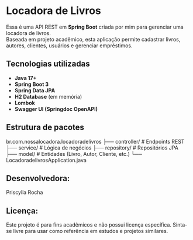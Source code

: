 # Locadora de Livros

Essa é uma API REST em **Spring Boot** criada por mim para gerenciar uma locadora de livros.  
Baseada em projeto acadêmico, esta aplicação permite cadastrar livros, autores, clientes, usuários e gerenciar empréstimos.

## Tecnologias utilizadas
- **Java 17+**
- **Spring Boot 3**
- **Spring Data JPA**
- **H2 Database** (em memória)
- **Lombok**
- **Swagger UI (Springdoc OpenAPI)**

## Estrutura de pacotes
br.com.nossalocadora.locadoradelivros
├── controller/ # Endpoints REST
├── service/ # Lógica de negócios
├── repository/ # Repositórios JPA
├── model/ # Entidades (Livro, Autor, Cliente, etc.)
└── LocadoradelivrosApplication.java

## Desenvolvedora:

Priscylla Rocha

## Licença: 
Este projeto é para fins acadêmicos e não possui licença específica. Sinta-se livre para usar como referência em estudos e projetos similares.
